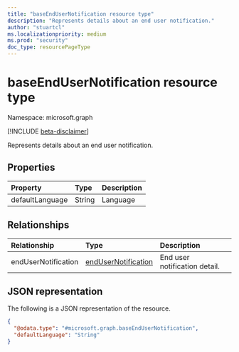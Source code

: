 ```yaml
---
title: "baseEndUserNotification resource type"
description: "Represents details about an end user notification."
author: "stuartcl"
ms.localizationpriority: medium
ms.prod: "security"
doc_type: resourcePageType
---
```


# baseEndUserNotification resource type

Namespace: microsoft.graph

[!INCLUDE [beta-disclaimer](../../includes/beta-disclaimer.md)]

Represents details about an end user notification.

## Properties

|Property|Type|Description|
|:---|:---|:---|
|defaultLanguage|String|Language|

## Relationships

|Relationship|Type|Description|
|:---|:---|:---|
|endUserNotification|[endUserNotification](../resources/endusernotification.md)|End user notification detail.|

## JSON representation

The following is a JSON representation of the resource.

<!-- {
  "blockType": "resource",
  "@odata.type": "microsoft.graph.baseEndUserNotification"
}
-->
``` json
{
  "@odata.type": "#microsoft.graph.baseEndUserNotification",
  "defaultLanguage": "String"
}
```
